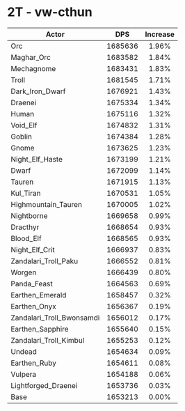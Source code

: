 # 2T - vw-cthun
| Actor | DPS | Increase |
|---|:---:|:---:|
|Orc|1685636|1.96%|
|Maghar_Orc|1683582|1.84%|
|Mechagnome|1683431|1.83%|
|Troll|1681545|1.71%|
|Dark_Iron_Dwarf|1676921|1.43%|
|Draenei|1675334|1.34%|
|Human|1675116|1.32%|
|Void_Elf|1674832|1.31%|
|Goblin|1674384|1.28%|
|Gnome|1673625|1.23%|
|Night_Elf_Haste|1673199|1.21%|
|Dwarf|1672099|1.14%|
|Tauren|1671915|1.13%|
|Kul_Tiran|1670531|1.05%|
|Highmountain_Tauren|1670005|1.02%|
|Nightborne|1669658|0.99%|
|Dracthyr|1668654|0.93%|
|Blood_Elf|1668565|0.93%|
|Night_Elf_Crit|1666937|0.83%|
|Zandalari_Troll_Paku|1666552|0.81%|
|Worgen|1666439|0.80%|
|Panda_Feast|1664563|0.69%|
|Earthen_Emerald|1658457|0.32%|
|Earthen_Onyx|1656367|0.19%|
|Zandalari_Troll_Bwonsamdi|1656012|0.17%|
|Earthen_Sapphire|1655640|0.15%|
|Zandalari_Troll_Kimbul|1655253|0.12%|
|Undead|1654634|0.09%|
|Earthen_Ruby|1654611|0.08%|
|Vulpera|1654188|0.06%|
|Lightforged_Draenei|1653736|0.03%|
|Base|1653213|0.00%|
